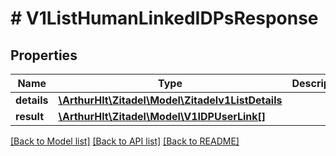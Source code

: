 # # V1ListHumanLinkedIDPsResponse

## Properties

Name | Type | Description | Notes
------------ | ------------- | ------------- | -------------
**details** | [**\ArthurHlt\Zitadel\Model\Zitadelv1ListDetails**](Zitadelv1ListDetails.md) |  | [optional]
**result** | [**\ArthurHlt\Zitadel\Model\V1IDPUserLink[]**](V1IDPUserLink.md) |  | [optional]

[[Back to Model list]](../../README.md#models) [[Back to API list]](../../README.md#endpoints) [[Back to README]](../../README.md)
